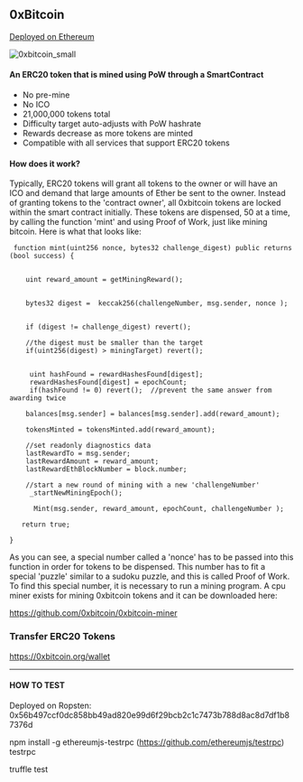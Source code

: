  
 ## 0xBitcoin 
 [Deployed on Ethereum](https://etherscan.io/address/0xb6ed7644c69416d67b522e20bc294a9a9b405b31)
 
![0xbitcoin_small](https://user-images.githubusercontent.com/36060731/35717032-b47d34d0-07aa-11e8-9d1a-48dafbbb2ca0.png)

 
 #### An ERC20 token that is mined using PoW through a SmartContract 
  
  * No pre-mine 
  * No ICO
  * 21,000,000 tokens total
  * Difficulty target auto-adjusts with PoW hashrate
  * Rewards decrease as more tokens are minted 
  * Compatible with all services that support ERC20 tokens
  
  
   
 #### How does it work?
 
Typically, ERC20 tokens will grant all tokens to the owner or will have an ICO and demand that large amounts of Ether be sent to the owner.   Instead of granting tokens to the 'contract owner', all 0xbitcoin tokens are locked within the smart contract initially.  These tokens are dispensed, 50 at a time, by calling the function 'mint' and using Proof of Work, just like mining bitcoin.  Here is what that looks like: 


     function mint(uint256 nonce, bytes32 challenge_digest) public returns (bool success) {

       
        uint reward_amount = getMiningReward();

        
        bytes32 digest =  keccak256(challengeNumber, msg.sender, nonce );

         
        if (digest != challenge_digest) revert();

        //the digest must be smaller than the target
        if(uint256(digest) > miningTarget) revert();
     

         uint hashFound = rewardHashesFound[digest];
         rewardHashesFound[digest] = epochCount;
         if(hashFound != 0) revert();  //prevent the same answer from awarding twice

        balances[msg.sender] = balances[msg.sender].add(reward_amount);

        tokensMinted = tokensMinted.add(reward_amount);

        //set readonly diagnostics data
        lastRewardTo = msg.sender;
        lastRewardAmount = reward_amount;
        lastRewardEthBlockNumber = block.number;
        
        //start a new round of mining with a new 'challengeNumber'
         _startNewMiningEpoch();

          Mint(msg.sender, reward_amount, epochCount, challengeNumber );

       return true;

    }
 
 
As you can see, a special number called a 'nonce' has to be passed into this function in order for tokens to be dispensed.  This number has to fit a special 'puzzle' similar to a sudoku puzzle, and this is called Proof of Work.   To find this special number, it is necessary to run a mining program.  A cpu miner exists for mining 0xbitcoin tokens and it can be downloaded here: 

https://github.com/0xbitcoin/0xbitcoin-miner


 

 




### Transfer ERC20 Tokens 
https://0xbitcoin.org/wallet
 
 
 
 ----------
 
#### HOW TO TEST

Deployed on Ropsten: 
0x56b497ccf0dc858bb49ad820e99d6f29bcb2c1c7473b788d8ac8d7df1b87376d

npm install -g ethereumjs-testrpc  (https://github.com/ethereumjs/testrpc)
testrpc

truffle test
  

 
 
